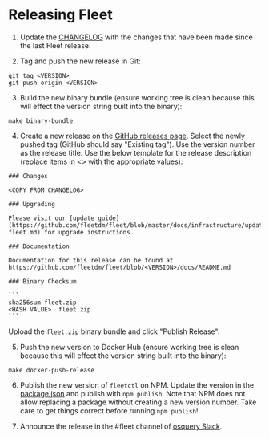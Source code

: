 Releasing Fleet
===============

1. Update the [CHANGELOG](/CHANGELOG.md) with the changes that have been made since the last Fleet release.

2. Tag and push the new release in Git:

``` shell
git tag <VERSION>
git push origin <VERSION>
```

3. Build the new binary bundle (ensure working tree is clean because this will effect the version string built into the binary):

``` shell
make binary-bundle
```

4. Create a new release on the [GitHub releases page](https://github.com/fleetdm/fleet/releases). Select the newly pushed tag (GitHub should say "Existing tag"). Use the version number as the release title. Use the below template for the release description (replace items in <> with the appropriate values):

````
### Changes

<COPY FROM CHANGELOG>

### Upgrading

Please visit our [update guide](https://github.com/fleetdm/fleet/blob/master/docs/infrastructure/updating-fleet.md) for upgrade instructions.

### Documentation

Documentation for this release can be found at https://github.com/fleetdm/fleet/blob/<VERSION>/docs/README.md

### Binary Checksum

```
sha256sum fleet.zip
<HASH VALUE>  fleet.zip
```

````

Upload the `fleet.zip` binary bundle and click "Publish Release".

5. Push the new version to Docker Hub (ensure working tree is clean because this will effect the version string built into the binary):

``` shell
make docker-push-release
```

6. Publish the new version of `fleetctl` on NPM. Update the version in the [package.json](../../../tools/fleetctl-npm/package.json) and publish with `npm publish`. Note that NPM does not allow replacing a package without creating a new version number. Take care to get things correct before running `npm publish`!

7. Announce the release in the #fleet channel of [osquery Slack](https://osquery.slack.com/join/shared_invite/zt-h29zm0gk-s2DBtGUTW4CFel0f0IjTEw#/).

